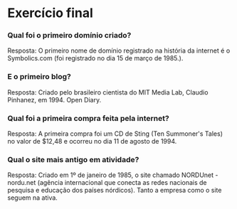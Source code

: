 # Exercício final

### Qual foi o primeiro domínio criado?
Resposta: O primeiro nome de domínio registrado na história da internet é o  Symbolics.com (foi registrado no dia 15 de março de 1985.).

### E o primeiro blog?
Resposta: Criado pelo brasileiro cientista do MIT Media Lab, Claudio Pinhanez, em 1994. Open Diary.

### Qual foi a primeira compra feita pela internet?
Resposta: A primeira compra foi um CD de Sting (Ten Summoner's Tales) no valor de $12,48 e ocorreu no dia 11 de agosto de 1994.

### Qual o site mais antigo em atividade?
Resposta: Criado em 1º de janeiro de 1985, o site chamado NORDUnet - nordu.net (agência internacional que conecta as redes nacionais de pesquisa e educação dos países nórdicos). Tanto a empresa como o site seguem na ativa.